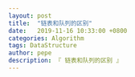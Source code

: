 ```yaml
---
layout: post
title:  "链表和队列的区别"
date:   2019-11-16 10:33:00 +0800
categories: Algorithm
tags: DataStructure
author: pepe
description: 『 链表和队列的区别 』
---
```






































